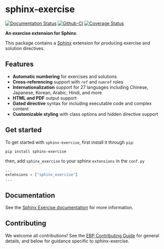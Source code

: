 # sphinx-exercise

[![Documentation Status][rtd-badge]][rtd-link]
[![Github-CI][github-ci]][github-link]
[![Coverage Status][codecov-badge]][codecov-link]

**An exercise extension for Sphinx**.

This package contains a [Sphinx](http://www.sphinx-doc.org/en/master/) extension
for producing exercise and solution directives.

## Features

- **Automatic numbering** for exercises and solutions
- **Cross-referencing** support with `ref` and `numref` roles
- **Internationalization** support for 27 languages including Chinese, Japanese, Korean, Arabic, Hindi, and more
- **HTML and PDF** output support
- **Gated directive** syntax for including executable code and complex content
- **Customizable styling** with class options and hidden directive support

## Get started

To get started with `sphinx-exercise`, first install it through `pip`:

```
pip install sphinx-exercise
```

then, add `sphinx_exercise` to your sphinx `extensions` in the `conf.py`

```python
...
extensions = ["sphinx_exercise"]
...
```


## Documentation

See the [Sphinx Exercise documentation](https://ebp-sphinx-exercise.readthedocs.io/en/latest/) for more information.


## Contributing

We welcome all contributions! See the [EBP Contributing Guide](https://executablebooks.org/en/latest/contributing.html) for general details, and below for guidance specific to sphinx-exercise.


[rtd-badge]: https://readthedocs.org/projects/ebp-sphinx-exercise/badge/?version=latest
[rtd-link]: https://ebp-sphinx-exercise.readthedocs.io/en/latest/?badge=latest
[github-ci]: https://github.com/executablebooks/sphinx-exercise/actions/workflows/ci.yml/badge.svg
[github-link]: https://github.com/executablebooks/sphinx-exercise/actions/workflows/ci.yml
[codecov-badge]: https://codecov.io/gh/executablebooks/sphinx-exercise/branch/main/graph/badge.svg
[codecov-link]: https://codecov.io/gh/executablebooks/sphinx-exercise
